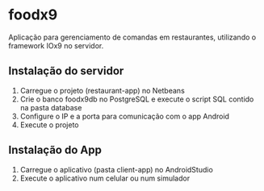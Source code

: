 # foodx9

Aplicação para gerenciamento de comandas em restaurantes, utilizando o framework IOx9 no servidor.

## Instalação do servidor

1. Carregue o projeto (restaurant-app) no Netbeans
2. Crie o banco foodx9db no PostgreSQL e execute o script SQL contido na pasta database
3. Configure o IP e a porta para comunicação com o app Android
3. Execute o projeto

## Instalação do App

1. Carregue o aplicativo (pasta client-app) no AndroidStudio
2. Execute o aplicativo num celular ou num simulador
